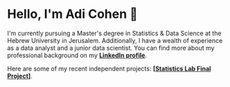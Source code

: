 # Hello, I'm Adi Cohen 👋

I'm currently pursuing a Master's degree in Statistics & Data Science at the Hebrew University in Jerusalem. Additionally, I have a wealth of experience as a data analyst and a junior data scientist. You can find more about my professional background on my **[LinkedIn profile](https://www.linkedin.com/in/adi-cohen-5302297b/)**.

Here are some of my recent independent projects:
**[[Statistics Lab Final Project]((https://github.com/adicohen18/StatisticsLabFinalProject)https://github.com/adicohen18/StatisticsLabFinalProject)]**.
